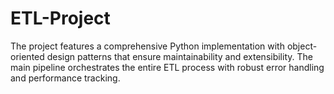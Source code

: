 # ETL-Project

The project features a comprehensive Python implementation with object-oriented design patterns that ensure maintainability and extensibility. The main pipeline orchestrates the entire ETL process with robust error handling and performance tracking.
